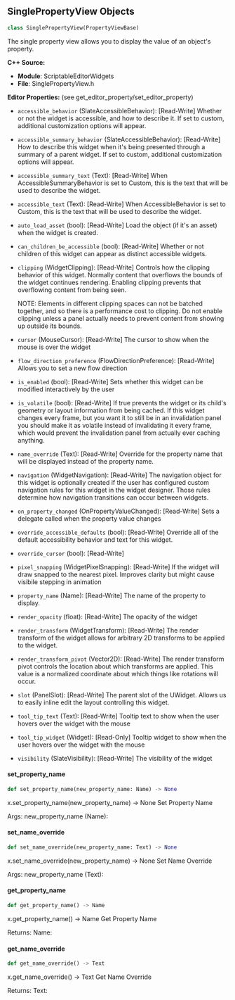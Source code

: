 ## SinglePropertyView Objects

```python
class SinglePropertyView(PropertyViewBase)
```

The single property view allows you to display the value of an object's property.

**C++ Source:**

- **Module**: ScriptableEditorWidgets
- **File**: SinglePropertyView.h

**Editor Properties:** (see get_editor_property/set_editor_property)

- ``accessible_behavior`` (SlateAccessibleBehavior):  [Read-Write] Whether or not the widget is accessible, and how to describe it. If set to custom, additional customization options will appear.
- ``accessible_summary_behavior`` (SlateAccessibleBehavior):  [Read-Write] How to describe this widget when it's being presented through a summary of a parent widget. If set to custom, additional customization options will appear.
- ``accessible_summary_text`` (Text):  [Read-Write] When AccessibleSummaryBehavior is set to Custom, this is the text that will be used to describe the widget.
- ``accessible_text`` (Text):  [Read-Write] When AccessibleBehavior is set to Custom, this is the text that will be used to describe the widget.
- ``auto_load_asset`` (bool):  [Read-Write] Load the object (if it's an asset) when the widget is created.
- ``can_children_be_accessible`` (bool):  [Read-Write] Whether or not children of this widget can appear as distinct accessible widgets.
- ``clipping`` (WidgetClipping):  [Read-Write] Controls how the clipping behavior of this widget.  Normally content that overflows the
  bounds of the widget continues rendering.  Enabling clipping prevents that overflowing content
  from being seen.

  NOTE: Elements in different clipping spaces can not be batched together, and so there is a
  performance cost to clipping.  Do not enable clipping unless a panel actually needs to prevent
  content from showing up outside its bounds.
- ``cursor`` (MouseCursor):  [Read-Write] The cursor to show when the mouse is over the widget
- ``flow_direction_preference`` (FlowDirectionPreference):  [Read-Write] Allows you to set a new flow direction
- ``is_enabled`` (bool):  [Read-Write] Sets whether this widget can be modified interactively by the user
- ``is_volatile`` (bool):  [Read-Write] If true prevents the widget or its child's geometry or layout information from being cached.  If this widget
  changes every frame, but you want it to still be in an invalidation panel you should make it as volatile
  instead of invalidating it every frame, which would prevent the invalidation panel from actually
  ever caching anything.
- ``name_override`` (Text):  [Read-Write] Override for the property name that will be displayed instead of the property name.
- ``navigation`` (WidgetNavigation):  [Read-Write] The navigation object for this widget is optionally created if the user has configured custom
  navigation rules for this widget in the widget designer.  Those rules determine how navigation transitions
  can occur between widgets.
- ``on_property_changed`` (OnPropertyValueChanged):  [Read-Write] Sets a delegate called when the property value changes
- ``override_accessible_defaults`` (bool):  [Read-Write] Override all of the default accessibility behavior and text for this widget.
- ``override_cursor`` (bool):  [Read-Write]
- ``pixel_snapping`` (WidgetPixelSnapping):  [Read-Write] If the widget will draw snapped to the nearest pixel.  Improves clarity but might cause visibile stepping in animation
- ``property_name`` (Name):  [Read-Write] The name of the property to display.
- ``render_opacity`` (float):  [Read-Write] The opacity of the widget
- ``render_transform`` (WidgetTransform):  [Read-Write] The render transform of the widget allows for arbitrary 2D transforms to be applied to the widget.
- ``render_transform_pivot`` (Vector2D):  [Read-Write] The render transform pivot controls the location about which transforms are applied.
  This value is a normalized coordinate about which things like rotations will occur.
- ``slot`` (PanelSlot):  [Read-Write] The parent slot of the UWidget.  Allows us to easily inline edit the layout controlling this widget.
- ``tool_tip_text`` (Text):  [Read-Write] Tooltip text to show when the user hovers over the widget with the mouse
- ``tool_tip_widget`` (Widget):  [Read-Only] Tooltip widget to show when the user hovers over the widget with the mouse
- ``visibility`` (SlateVisibility):  [Read-Write] The visibility of the widget

<a id="unreal.SinglePropertyView.set_property_name"></a>

#### set_property_name

```python
def set_property_name(new_property_name: Name) -> None
```

x.set_property_name(new_property_name) -> None
Set Property Name

Args:
    new_property_name (Name):

<a id="unreal.SinglePropertyView.set_name_override"></a>

#### set_name_override

```python
def set_name_override(new_property_name: Text) -> None
```

x.set_name_override(new_property_name) -> None
Set Name Override

Args:
    new_property_name (Text):

<a id="unreal.SinglePropertyView.get_property_name"></a>

#### get_property_name

```python
def get_property_name() -> Name
```

x.get_property_name() -> Name
Get Property Name

Returns:
    Name:

<a id="unreal.SinglePropertyView.get_name_override"></a>

#### get_name_override

```python
def get_name_override() -> Text
```

x.get_name_override() -> Text
Get Name Override

Returns:
    Text:

<a id="unreal.AutomationViewSettings"></a>